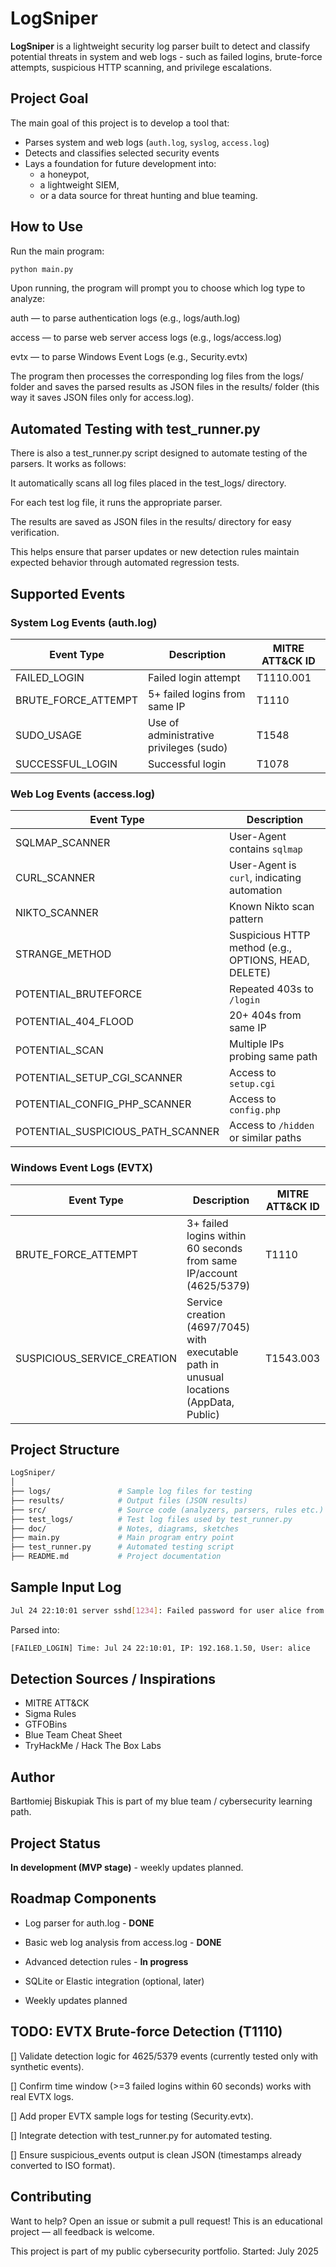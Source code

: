 # LogSniper

**LogSniper** is a lightweight security log parser built to detect and classify potential threats in system and web logs - such as failed logins, brute-force attempts, suspicious HTTP scanning, and privilege escalations.

## Project Goal

The main goal of this project is to develop a tool that:

- Parses system and web logs (`auth.log`, `syslog`, `access.log`)
- Detects and classifies selected security events
- Lays a foundation for future development into:
  - a honeypot,
  - a lightweight SIEM,
  - or a data source for threat hunting and blue teaming.

## How to Use

Run the main program:
```bash
python main.py
```
Upon running, the program will prompt you to choose which log type to analyze:

auth — to parse authentication logs (e.g., logs/auth.log)

access — to parse web server access logs (e.g., logs/access.log)

evtx — to parse Windows Event Logs (e.g., Security.evtx)

The program then processes the corresponding log files from the logs/ folder and saves the parsed results as JSON files in the results/ folder (this way it saves JSON files only for access.log).

## Automated Testing with test_runner.py

There is also a test_runner.py script designed to automate testing of the parsers. It works as follows:

It automatically scans all log files placed in the test_logs/ directory.

For each test log file, it runs the appropriate parser.

The results are saved as JSON files in the results/ directory for easy verification.

This helps ensure that parser updates or new detection rules maintain expected behavior through automated regression tests.

## Supported Events

### System Log Events (auth.log)

| Event Type            | Description                             | MITRE ATT\&CK ID |
| --------------------- | --------------------------------------- | ---------------- |
| FAILED\_LOGIN         | Failed login attempt                    | T1110.001        |
| BRUTE\_FORCE\_ATTEMPT | 5+ failed logins from same IP           | T1110            |
| SUDO\_USAGE           | Use of administrative privileges (sudo) | T1548            |
| SUCCESSFUL\_LOGIN     | Successful login                        | T1078            |

### Web Log Events (access.log)

| Event Type                           | Description                                          |
| ------------------------------------ | ---------------------------------------------------- |
| SQLMAP\_SCANNER                      | User-Agent contains `sqlmap`                         |
| CURL\_SCANNER                        | User-Agent is `curl`, indicating automation          |
| NIKTO\_SCANNER                       | Known Nikto scan pattern                             |
| STRANGE\_METHOD                      | Suspicious HTTP method (e.g., OPTIONS, HEAD, DELETE) |
| POTENTIAL\_BRUTEFORCE                | Repeated 403s to `/login`                            |
| POTENTIAL\_404\_FLOOD                | 20+ 404s from same IP                                |
| POTENTIAL\_SCAN                      | Multiple IPs probing same path                       |
| POTENTIAL\_SETUP\_CGI\_SCANNER       | Access to `setup.cgi`                                |
| POTENTIAL\_CONFIG\_PHP\_SCANNER      | Access to `config.php`                               |
| POTENTIAL\_SUSPICIOUS\_PATH\_SCANNER | Access to `/hidden` or similar paths                 |

### Windows Event Logs (EVTX)

| Event Type                    | Description                                                                              | MITRE ATT\&CK ID |
| ----------------------------- | ---------------------------------------------------------------------------------------- | ---------------- |
| BRUTE\_FORCE\_ATTEMPT         | 3+ failed logins within 60 seconds from same IP/account (4625/5379)                      | T1110            |
| SUSPICIOUS\_SERVICE\_CREATION | Service creation (4697/7045) with executable path in unusual locations (AppData, Public) | T1543.003        |

## Project Structure
```bash
LogSniper/
│
├── logs/               # Sample log files for testing
├── results/            # Output files (JSON results)
├── src/                # Source code (analyzers, parsers, rules etc.)
├── test_logs/          # Test log files used by test_runner.py
├── doc/                # Notes, diagrams, sketches
├── main.py             # Main program entry point
├── test_runner.py      # Automated testing script
├── README.md           # Project documentation
```
## Sample Input Log
```bash
Jul 24 22:10:01 server sshd[1234]: Failed password for user alice from 192.168.1.50 port 51412 ssh2
```
Parsed into:
```bash
[FAILED_LOGIN] Time: Jul 24 22:10:01, IP: 192.168.1.50, User: alice
```

## Detection Sources / Inspirations

- MITRE ATT&CK
- Sigma Rules
- GTFOBins
- Blue Team Cheat Sheet
- TryHackMe / Hack The Box Labs

## Author

Bartłomiej Biskupiak
This is part of my blue team / cybersecurity learning path.

## Project Status

**In development (MVP stage)** - weekly updates planned.

## Roadmap Components

- Log parser for auth.log - **DONE**

- Basic web log analysis from access.log - **DONE**

- Advanced detection rules - **In progress**

- SQLite or Elastic integration (optional, later)

- Weekly updates planned

## TODO: EVTX Brute-force Detection (T1110)

[] Validate detection logic for 4625/5379 events (currently tested only with synthetic events).

[] Confirm time window (>=3 failed logins within 60 seconds) works with real EVTX logs.

[] Add proper EVTX sample logs for testing (Security.evtx).

[] Integrate detection with test_runner.py for automated testing.

[] Ensure suspicious_events output is clean JSON (timestamps already converted to ISO format).

## Contributing

Want to help? Open an issue or submit a pull request!
This is an educational project — all feedback is welcome.

This project is part of my public cybersecurity portfolio.
Started: July 2025